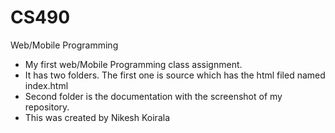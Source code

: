 # CS490
Web/Mobile Programming
- My first web/Mobile Programming class assignment.
- It has two folders. The first one is source which has the html filed named index.html
- Second folder is the documentation with the screenshot of my repository.
- This was created by Nikesh Koirala

